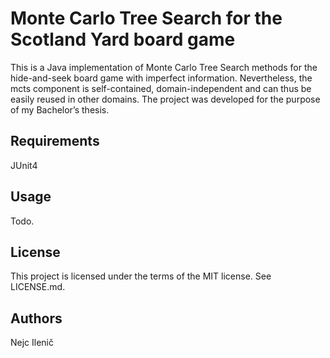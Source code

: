 # Monte Carlo Tree Search for the Scotland Yard board game
This is a Java implementation of Monte Carlo Tree Search methods for the hide-and-seek board game with imperfect information. Nevertheless, the mcts component is self-contained, domain-independent and can thus be easily reused in other domains. The project was developed for the purpose of my Bachelor’s thesis.

## Requirements
JUnit4

## Usage
Todo.

## License
This project is licensed under the terms of the MIT license. See LICENSE.md.

## Authors
Nejc Ilenič